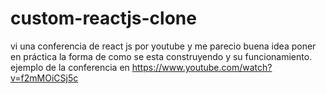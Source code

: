 # custom-reactjs-clone
vi una conferencia de react js por youtube y me parecio buena idea poner en práctica la forma de como se esta construyendo y su funcionamiento.
ejemplo de la conferencia en https://www.youtube.com/watch?v=f2mMOiCSj5c